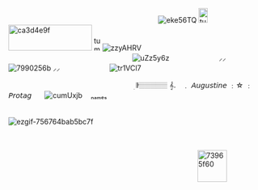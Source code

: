 
ㅤㅤㅤㅤㅤㅤㅤㅤㅤㅤㅤㅤㅤㅤㅤㅤㅤㅤㅤㅤㅤㅤㅤ![eke56TQ](https://github.com/user-attachments/assets/d84c04ba-e34d-4501-be22-bcf0592b9e0b)
<img width="18" height="29" alt="tumblr_inline_mygcnrOCc51s30exo" src="https://github.com/user-attachments/assets/be6e1832-8821-4283-8f86-55aba7afbaea" /><img width="165" height="51" alt="ca3d4e9f" src="https://github.com/user-attachments/assets/cf7d1413-4d77-4d91-a46e-42fc1223bca1" /> <img width="17" height="28" alt="tumblr_inline_mygcnpjT6y1s30exo" src="https://github.com/user-attachments/assets/bbf20437-8b8f-4ae6-9197-cbd5cb97722b" />![zzyAHRV](https://github.com/user-attachments/assets/38894ac6-ce67-4f36-a3b0-0feb9a59e083)
ㅤㅤㅤㅤㅤㅤㅤㅤㅤㅤㅤㅤㅤㅤㅤㅤㅤㅤㅤㅤㅤㅤㅤㅤㅤㅤㅤㅤㅤㅤㅤㅤㅤㅤㅤㅤㅤ![uZz5y6z](https://github.com/user-attachments/assets/972bb234-ebc1-4e6a-9090-e498cc0ed059)
ㅤㅤㅤㅤㅤㅤㅤ ⸝⸝ ![7990256b](https://github.com/user-attachments/assets/be463e8b-c7ea-47e0-9acb-a949bedaccae)  ⸝⸝
ㅤㅤㅤㅤㅤㅤㅤ ![tr1VCl7](https://github.com/user-attachments/assets/4aa51445-1409-4f0a-a66d-f923ff66f352)

ㅤㅤㅤㅤㅤㅤㅤㅤㅤㅤㅤㅤㅤㅤㅤㅤㅤㅤㅤ ׅ 𝄂𝄚𝅦𝄚𝄚𝄚𝄚 𝄞𝅄ㅤ﹒    𝘈𝘶𝘨𝘶𝘴𝘵𝘪𝘯𝘦  ﹕☆ ﹕  𝘗𝘳𝘰𝘵𝘢𝘨ㅤㅤ![cumUxjb](https://github.com/user-attachments/assets/17a42e3d-0f17-470c-95ea-122232bd43f1)
ㅤₙₐₘₑₛ

ㅤㅤㅤㅤㅤㅤㅤㅤㅤㅤㅤㅤㅤㅤㅤㅤㅤㅤㅤㅤㅤㅤㅤㅤㅤㅤㅤ![ezgif-756764bab5bc7f](https://github.com/user-attachments/assets/9b269441-fbe4-4202-ac24-5d4a862c713f)

ㅤ

ㅤㅤㅤㅤㅤㅤㅤㅤㅤㅤㅤㅤㅤㅤㅤㅤㅤㅤㅤㅤㅤㅤㅤㅤㅤㅤㅤㅤㅤ<img width="58" height="63" alt="73965f60" src="https://github.com/user-attachments/assets/a3dc5b92-7c34-420b-bf54-7d609e55379a" />

ㅤㅤㅤㅤㅤㅤㅤㅤㅤㅤㅤㅤㅤㅤㅤㅤㅤㅤㅤㅤㅤㅤㅤ






